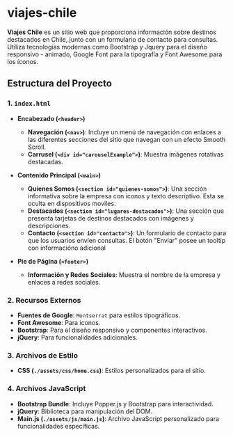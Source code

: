 # viajes-chile

**Viajes Chile** es un sitio web que proporciona información sobre destinos destacados en Chile, junto con un formulario de contacto para consultas. Utiliza tecnologías modernas como Bootstrap y Jquery para el diseño responsivo - animado, Google Font para la tipografía y Font Awesome para los íconos.

## Estructura del Proyecto

### 1. `index.html`
- **Encabezado (`<header>`)**
  - **Navegación (`<nav>`)**: Incluye un menú de navegación con enlaces a las diferentes secciones del sitio que navegan con un efecto Smooth Scroll.
  - **Carrusel (`<div id="carouselExample">`)**: Muestra imágenes rotativas destacadas.
  
- **Contenido Principal (`<main>`)**
  - **Quienes Somos (`<section id="quienes-somos">`)**: Una sección informativa sobre la empresa con iconos y texto descriptivo. Esta se oculta en dispositivos moviles.
  - **Destacados (`<section id="lugares-destacados">`)**: Una sección que presenta tarjetas de destinos destacados con imágenes y descripciones.
  - **Contacto (`<section id="contacto">`)**: Un formulario de contacto para que los usuarios envíen consultas. El botón "Enviar" posee un tooltip con informacióno adicional

- **Pie de Página (`<footer>`)**
  - **Información y Redes Sociales**: Muestra el nombre de la empresa y enlaces a redes sociales.

### 2. Recursos Externos
- **Fuentes de Google**: `Montserrat` para estilos tipográficos.
- **Font Awesome**: Para iconos.
- **Bootstrap**: Para el diseño responsivo y componentes interactivos.
- **jQuery**: Para funcionalidades adicionales.

### 3. Archivos de Estilo
- **CSS (`./assets/css/home.css`)**: Estilos personalizados para el sitio.

### 4. Archivos JavaScript
- **Bootstrap Bundle**: Incluye Popper.js y Bootstrap para interactividad.
- **jQuery**: Biblioteca para manipulación del DOM.
- **Main.js (`./assets/js/main.js`)**: Archivo JavaScript personalizado para funcionalidades específicas.
